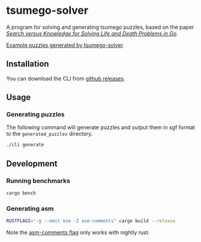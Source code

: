 # tsumego-solver

A program for solving and generating tsumego puzzles, based on the paper [_Search versus Knowledge for Solving Life and Death Problems in Go_](https://www.aaai.org/Papers/AAAI/2005/AAAI05-218.pdf).

[Example puzzles generated by tsumego-solver](https://tsumego-solver-puzzles.s3.eu-west-2.amazonaws.com/generated_puzzles.tar.xz).

## Installation

You can download the CLI from [github releases](https://github.com/cameron-martin/tsumego-solver/releases).

## Usage

### Generating puzzles

The following command will generate puzzles and output them in sgf format to the `generated_puzzles` directory.

```sh
./cli generate
```

## Development

### Running benchmarks

```sh
cargo bench
```

### Generating asm

```sh
RUSTFLAGS="-g --emit asm -Z asm-comments" cargo build --release
```

Note the [asm-comments flag](https://github.com/rust-lang/rust/pull/53290) only works with nightly rust.
